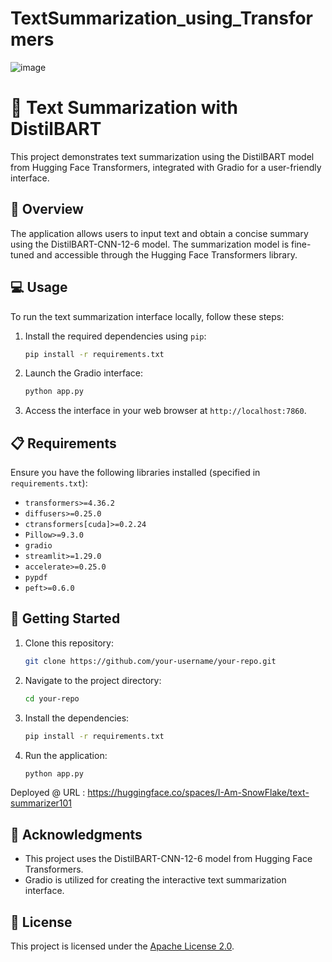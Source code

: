 # TextSummarization_using_Transformers
![image](https://github.com/kodeCraze/textSummarization_using_Transformers/assets/146913161/8b8e1a12-2484-4e2e-b41b-88cf1bf326c7)
# 📝 Text Summarization with DistilBART
This project demonstrates text summarization using the DistilBART model from Hugging Face Transformers, integrated with Gradio for a user-friendly interface.

## 🚀 Overview

The application allows users to input text and obtain a concise summary using the DistilBART-CNN-12-6 model. The summarization model is fine-tuned and accessible through the Hugging Face Transformers library.

## 💻 Usage

To run the text summarization interface locally, follow these steps:

1. Install the required dependencies using `pip`:
    ```bash
    pip install -r requirements.txt
    ```

2. Launch the Gradio interface:
    ```bash
    python app.py
    ```

3. Access the interface in your web browser at `http://localhost:7860`.

## 📋 Requirements

Ensure you have the following libraries installed (specified in `requirements.txt`):

- `transformers>=4.36.2`
- `diffusers>=0.25.0`
- `ctransformers[cuda]>=0.2.24`
- `Pillow>=9.3.0`
- `gradio`
- `streamlit>=1.29.0`
- `accelerate>=0.25.0`
- `pypdf`
- `peft>=0.6.0`

## 🏁 Getting Started

1. Clone this repository:
    ```bash
    git clone https://github.com/your-username/your-repo.git
    ```

2. Navigate to the project directory:
    ```bash
    cd your-repo
    ```

3. Install the dependencies:
    ```bash
    pip install -r requirements.txt
    ```

4. Run the application:
    ```bash
    python app.py
    ```
Deployed @  URL : https://huggingface.co/spaces/I-Am-SnowFlake/text-summarizer101
## 🙌 Acknowledgments

- This project uses the DistilBART-CNN-12-6 model from Hugging Face Transformers.
- Gradio is utilized for creating the interactive text summarization interface.

## 📄 License

This project is licensed under the [Apache License 2.0](LICENSE).
